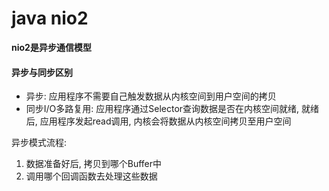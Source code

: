 # java nio2
**nio2是异步通信模型**

#### 异步与同步区别
* 异步: 应用程序不需要自己触发数据从内核空间到用户空间的拷贝
* 同步I/O多路复用: 应用程序通过Selector查询数据是否在内核空间就绪, 就绪后, 应用程序发起read调用, 内核会将数据从内核空间拷贝至用户空间

异步模式流程:
1. 数据准备好后, 拷贝到哪个Buffer中
2. 调用哪个回调函数去处理这些数据